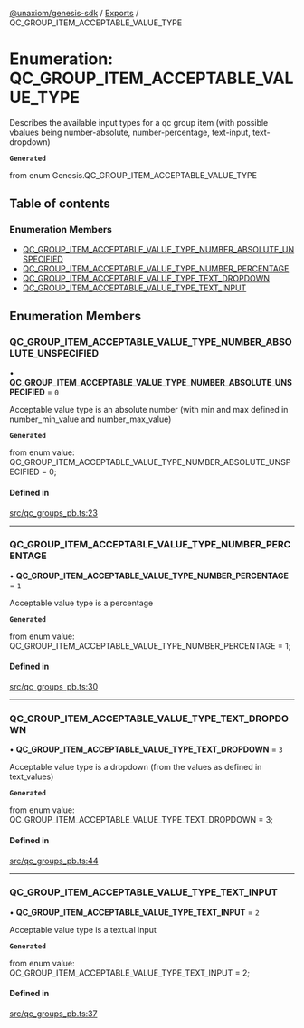 [@unaxiom/genesis-sdk](../README.md) / [Exports](../modules.md) / QC\_GROUP\_ITEM\_ACCEPTABLE\_VALUE\_TYPE

# Enumeration: QC\_GROUP\_ITEM\_ACCEPTABLE\_VALUE\_TYPE

Describes the available input types for a qc group item (with possible vbalues being number-absolute, number-percentage, text-input, text-dropdown)

**`Generated`**

from enum Genesis.QC_GROUP_ITEM_ACCEPTABLE_VALUE_TYPE

## Table of contents

### Enumeration Members

- [QC\_GROUP\_ITEM\_ACCEPTABLE\_VALUE\_TYPE\_NUMBER\_ABSOLUTE\_UNSPECIFIED](QC_GROUP_ITEM_ACCEPTABLE_VALUE_TYPE.md#qc_group_item_acceptable_value_type_number_absolute_unspecified)
- [QC\_GROUP\_ITEM\_ACCEPTABLE\_VALUE\_TYPE\_NUMBER\_PERCENTAGE](QC_GROUP_ITEM_ACCEPTABLE_VALUE_TYPE.md#qc_group_item_acceptable_value_type_number_percentage)
- [QC\_GROUP\_ITEM\_ACCEPTABLE\_VALUE\_TYPE\_TEXT\_DROPDOWN](QC_GROUP_ITEM_ACCEPTABLE_VALUE_TYPE.md#qc_group_item_acceptable_value_type_text_dropdown)
- [QC\_GROUP\_ITEM\_ACCEPTABLE\_VALUE\_TYPE\_TEXT\_INPUT](QC_GROUP_ITEM_ACCEPTABLE_VALUE_TYPE.md#qc_group_item_acceptable_value_type_text_input)

## Enumeration Members

### QC\_GROUP\_ITEM\_ACCEPTABLE\_VALUE\_TYPE\_NUMBER\_ABSOLUTE\_UNSPECIFIED

• **QC\_GROUP\_ITEM\_ACCEPTABLE\_VALUE\_TYPE\_NUMBER\_ABSOLUTE\_UNSPECIFIED** = ``0``

Acceptable value type is an absolute number (with min and max defined in number_min_value and number_max_value)

**`Generated`**

from enum value: QC_GROUP_ITEM_ACCEPTABLE_VALUE_TYPE_NUMBER_ABSOLUTE_UNSPECIFIED = 0;

#### Defined in

[src/qc_groups_pb.ts:23](https://github.com/Unaxiom/genesis-ts-sdk/blob/a265138/src/qc_groups_pb.ts#L23)

___

### QC\_GROUP\_ITEM\_ACCEPTABLE\_VALUE\_TYPE\_NUMBER\_PERCENTAGE

• **QC\_GROUP\_ITEM\_ACCEPTABLE\_VALUE\_TYPE\_NUMBER\_PERCENTAGE** = ``1``

Acceptable value type is a percentage

**`Generated`**

from enum value: QC_GROUP_ITEM_ACCEPTABLE_VALUE_TYPE_NUMBER_PERCENTAGE = 1;

#### Defined in

[src/qc_groups_pb.ts:30](https://github.com/Unaxiom/genesis-ts-sdk/blob/a265138/src/qc_groups_pb.ts#L30)

___

### QC\_GROUP\_ITEM\_ACCEPTABLE\_VALUE\_TYPE\_TEXT\_DROPDOWN

• **QC\_GROUP\_ITEM\_ACCEPTABLE\_VALUE\_TYPE\_TEXT\_DROPDOWN** = ``3``

Acceptable value type is a dropdown (from the values as defined in text_values)

**`Generated`**

from enum value: QC_GROUP_ITEM_ACCEPTABLE_VALUE_TYPE_TEXT_DROPDOWN = 3;

#### Defined in

[src/qc_groups_pb.ts:44](https://github.com/Unaxiom/genesis-ts-sdk/blob/a265138/src/qc_groups_pb.ts#L44)

___

### QC\_GROUP\_ITEM\_ACCEPTABLE\_VALUE\_TYPE\_TEXT\_INPUT

• **QC\_GROUP\_ITEM\_ACCEPTABLE\_VALUE\_TYPE\_TEXT\_INPUT** = ``2``

Acceptable value type is a textual input

**`Generated`**

from enum value: QC_GROUP_ITEM_ACCEPTABLE_VALUE_TYPE_TEXT_INPUT = 2;

#### Defined in

[src/qc_groups_pb.ts:37](https://github.com/Unaxiom/genesis-ts-sdk/blob/a265138/src/qc_groups_pb.ts#L37)
